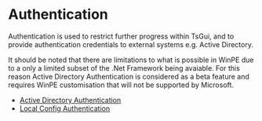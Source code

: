 # Authentication

Authentication is used to restrict further progress within TsGui, and to provide authentication credentials to external systems e.g. Active Directory.

It should be noted that there are limitations to what is possible in WinPE due to a only a limited subset of the .Net Framework being avaiable. For this reason Active Directory Authentication is considered as a beta feature and requires WinPE customisation that will not be supported by Microsoft. 

* [Active Directory Authentication](/Documentation/Authentication/ActiveDirectoryAuthentication.md)
* [Local Config Authentication](/Documentation/Authentication/LocalConfigAuthentication.md)



